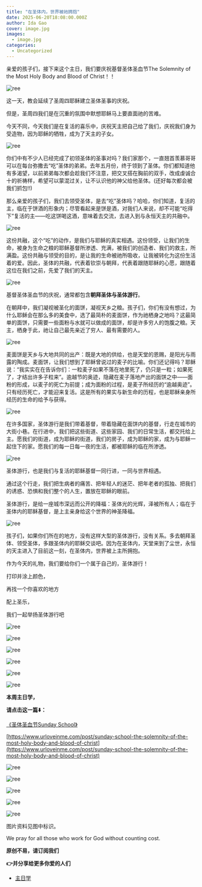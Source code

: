 ```yaml
---
title: "在圣体内，世界被祂拥抱"
date: 2025-06-20T18:08:00.000Z
author: Ida Gao
cover: image.jpg
images:
  - image.jpg
categories:
  - Uncategorized
---
```


亲爱的孩子们，接下来这个主日，我们要庆祝基督圣体圣血节The Solemnity of the Most Holy Body and Blood of Christ！！

<!--more-->

  

![ree](https://static.wixstatic.com/media/55472c_74cd2b23c4eb44ac90b5d25e8d182e04~mv2.jpg)

  

这一天，教会延续了圣周四耶稣建立圣体圣事的庆祝。

但是，圣周四我们是在沉重的氛围中默想耶稣马上要直面祂的苦难。

今天不同，今天我们是在复活的喜乐中，庆祝天主把自己给了我们，庆祝我们身为受造物，因为耶稣的牺牲，成为了天主的子女。

  

![ree](https://static.wixstatic.com/media/55472c_f4a770f99a19496da2fd8a4e1d196a68~mv2.png)

你们中有不少人已经完成了初领圣体的圣事对吗？我们家那个，一直翘首羡慕哥哥可以在每台弥撒去“吃”圣体的弟弟。去年五月份，终于领到了圣体。你们都知道他有多渴望，以前弟弟每次都会趁我们不注意，把交叉搭在胸前的双手，改成虔诚合十的祈祷样，希望可以蒙混过关，让不认识他的神父给他圣体。(还好每次都会被我们抓包!!)

  

那么亲爱的孩子们，我们去领受圣体，是去“吃”圣体吗？哈哈，你们知道，复活的主，临在于饼酒的形象内；尽管看起来是饼是酒，对我们人来说，却不可能“吃得下”复活的主——吃这饼喝这酒，意味着去交流，去进入到与永恒天主的共融中。

  

![ree](https://static.wixstatic.com/media/ec8b63_972e4feee3614d228b40e90899f44acc~mv2.jpg)

这份共融，这个“吃”的动作，是我们与耶稣的真实相遇。这份领受，让我们的生命，被身为生命之粮的耶稣基督所渗透、充满，被我们的创造者、我们的救主，所满盈。这份共融与领受的目的，是让我的生命被祂所吸收，让我被转化为这份生活着的爱。因此，圣体的共融，代表着钦崇与朝拜，代表着跟随耶稣的心愿，跟随着这位在我们之前，先爱了我们的天主。

  

![ree](https://static.wixstatic.com/media/55472c_2b792203c1194a9e8ac9033ba235c4cd~mv2.jpeg/v1/fill/w_102,h_120,al_c,q_80,usm_0.66_1.00_0.01,blur_2,enc_avif,quality_auto/55472c_2b792203c1194a9e8ac9033ba235c4cd~mv2.jpeg)

  

基督圣体圣血节的庆祝，通常都包含**朝拜圣体与圣体游行**。

  

在朝拜中，我们凝视被圣化的面饼，凝视天乡之粮。孩子们，你们有没有想过，为什么耶稣会在那么多的美食中，选了最简朴的麦面饼，作为祂栖身之地吗？这最简单的面饼，只需要一些面粉与水就可以做成的面饼，却是许多穷人的饱腹之粮。天主，栖身于此，祂让自己最先亲近了穷人、最有需要的人。

  

![ree](https://static.wixstatic.com/media/55472c_620ff6e5fdd14142bab9e181811f74c3~mv2.jpg)

  

麦面饼是天乡与大地共同的出产：既是大地的供给，也是天堂的恩赐，是阳光与雨露的陶成。麦面饼，让我们想到了耶稣曾说过的麦子的比喻。你们还记得吗？耶稣说：“我实实在在告诉你们：一粒麦子如果不落在地里死了，仍只是一粒；如果死了，才结出许多子粒来”。逾越节的奥迹，隐藏在麦子落地产出的面饼之中——面粉的形成，以麦子的死亡为前提；成为面粉的过程，是麦子所经历的“逾越奥迹”。只有经历死亡，才能迎来复活。这是所有的果实与新生命的历程，也是耶稣亲身所经历的生命的给予与获得。

![ree](https://static.wixstatic.com/media/ec8b63_2291dc4eba514f408cf5078c1425f6c7~mv2.jpg)

在许多国家，圣体游行是我们带着基督，带着隐藏在面饼内的基督，行走在城市的大街小巷。在行进中，我们把这些街道、这些家园、我们的日常生活，都交托给上主。愿我们的街道，成为耶稣的街道，我们的房子，成为耶稣的家，成为与耶稣一起住下的家。愿我们的每一日每一夜的生活，都被耶稣的临在所渗透。

![ree](https://static.wixstatic.com/media/ec8b63_656d8bace44f4398a84595f8581d9abd~mv2.jpg)

圣体游行，也是我们与复活的耶稣基督一同行进，一同与世界相遇。

通过这个行走，我们把生病者的痛苦、把年轻人的迷茫、把年老者的孤独、把我们的诱惑、恐惧和我们整个的人生，置放在耶稣的眼前。

圣体游行，是给一座城市深远而公开的降福：圣体光的光辉，泽被所有人；临在于圣体内的耶稣基督，是上主亲身给这个世界的神圣降福。

  

![ree](https://static.wixstatic.com/media/55472c_b3698a63a195494eaa89a3c87be15f20~mv2.jpg)

  

孩子们，如果你们所在的地方，没有这样大型的圣体游行，没有关系。多去朝拜圣体、领受圣体，多跟圣体内的耶稣交谈吧。因为在圣体内，天堂来到了尘世，永恒的天主进入了目前这一刻，在圣体内，世界被上主所拥抱。

  

作为今天的礼物，我们要给你们一个属于自己的，圣体游行！

  

打印并涂上颜色，

再找一个你喜欢的地方

配上圣乐，

我们一起举扬圣体游行吧

![ree](https://static.wixstatic.com/media/55472c_656368757f214c7f9264b5c9c6a4487d~mv2.png)

  

![ree](https://static.wixstatic.com/media/55472c_6c151b92019d474f92984968fc069510~mv2.png)

  

![ree](https://static.wixstatic.com/media/55472c_3b6ea4666cd041ce8bd0a6e3d67862d0~mv2.png)

  

![ree](https://static.wixstatic.com/media/55472c_861a0e60b66e4503bdb467e4d0c0712d~mv2.png)

  

![ree](https://static.wixstatic.com/media/55472c_f9630dabcb7647c79af16ca133a8b5f0~mv2.png)

  

![ree](https://static.wixstatic.com/media/55472c_cc0e26da31474f58a8fc66b8d1be2965~mv2.png)

  

  

  

**本周主日学，**

**请点击这一篇⬇️：**

[《圣体圣血节Sunday School》](https://www.urloveinme.com/post/sunday-school-the-solemnity-of-the-most-holy-body-and-blood-of-christ)

[https://www.urloveinme.com/post/sunday-school-the-solemnity-of-the-most-holy-body-and-blood-of-christ](https://www.urloveinme.com/post/sunday-school-the-solemnity-of-the-most-holy-body-and-blood-of-christ)

![ree](https://static.wixstatic.com/media/55472c_9ea976a3457f4daebfd2f54964163a16~mv2.jpg)

  

![ree](https://static.wixstatic.com/media/55472c_f4b9a8fd09ab41358354c956168db299~mv2.jpg)

  

![ree](https://static.wixstatic.com/media/55472c_c38502cdc5a6424292a4ce9a602b9079~mv2.jpg)

  

![ree](https://static.wixstatic.com/media/55472c_21be9eacc35e45be9799953df7299db9~mv2.jpg)

  

![ree](https://static.wixstatic.com/media/55472c_e4a3b90038ba47ff841ee6191dd1be12~mv2.jpg)

  

  

图片资料见图中标识。

We pray for all those who work for God without counting cost.

**原创不易，请订阅我们**

**👉并分享给更多你爱的人们**

*   [主日学](https://www.urloveinme.com/首頁/categories/主日学)
